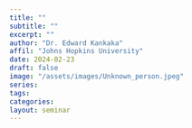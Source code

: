 ```yaml
---
title: ""
subtitle: ""
excerpt: ""
author: "Dr. Edward Kankaka"
affil: "Johns Hopkins University"
date: 2024-02-23
draft: false
image: "/assets/images/Unknown_person.jpeg"
series:
tags:
categories:
layout: seminar
---
```

